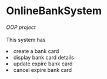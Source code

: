 # OnlineBankSystem
<i>OOP project</i>
<br><br>
This system has
<li>create a bank card</li>
<li>display bank card details</li>
<li>update expire bank card</li>
<li>cancel expire bank card</li>
